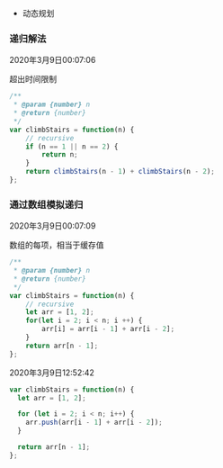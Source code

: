 - 动态规划

### 递归解法

2020年3月9日00:07:06

超出时间限制

```javascript
/**
 * @param {number} n
 * @return {number}
 */
var climbStairs = function(n) {
    // recursive
    if (n == 1 || n == 2) {
        return n;
    }
    return climbStairs(n - 1) + climbStairs(n - 2);
};
```



### 通过数组模拟递归

2020年3月9日00:07:09

数组的每项，相当于缓存值

```javascript
/**
 * @param {number} n
 * @return {number}
 */
var climbStairs = function(n) {
    // recursive
    let arr = [1, 2];
    for(let i = 2; i < n; i ++) {
        arr[i] = arr[i - 1] + arr[i - 2];
    }
    return arr[n - 1];
};
```



2020年3月9日12:52:42

```javascript
var climbStairs = function(n) {
  let arr = [1, 2];

  for (let i = 2; i < n; i++) {
    arr.push(arr[i - 1] + arr[i - 2]);
  }

  return arr[n - 1];
};
```

